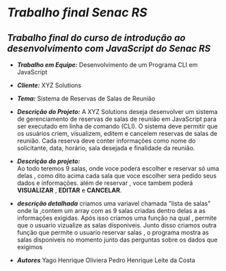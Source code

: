 #  *Trabalho final Senac RS*
## *Trabalho final do curso de introdução ao desenvolvimento com JavaScript do Senac RS*

- ***Trabalho em Equipe:*** Desenvolvimento de um Programa CLI em JavaScript

- ***Cliente:*** XYZ Solutions

- ***Tema:*** Sistema de Reservas de Salas de Reunião 

- ***Descrição do Projeto:***
A XYZ Solutions deseja desenvolver um sistema de gerenciamento de reservas de
salas de reunião em JavaScript para ser executado em linha de comando (CLI). O
sistema deve permitir que os usuários criem, visualizem, editem e cancelem
reservas de salas de reunião. Cada reserva deve conter informações como nome
do solicitante, data, horário, sala desejada e finalidade da reunião.

- ***Descrição do projeto:***  
Ao todo teremos 9 salas, onde voce podera escolher e reservar só uma delas , como dito acima cada sala que voce escolher sera pedido seus dados e informações.
além de reservar , voce tambem poderá  **VISUALIZAR** , **EDITAR** e **CANCELAR**.

- ***descrição detalhada***
  criamos uma variavel chamada "lista de salas" onde la ,contem um array com as 9 salas criadas dentro delas a as informações exigidas.
  Após isso criamos uma função na qual , permite que o usuario vizualize as salas disponiveis.
  Junto disso criamos outra função que permite o usuario reservar salas , o programa mostra as salas disponiveis no momento junto das perguntas sobre os dados que exigimos
  
  




- ***Autores***
 Yago Henrique Oliviera
 Pedro Henrique Leite da Costa
 


